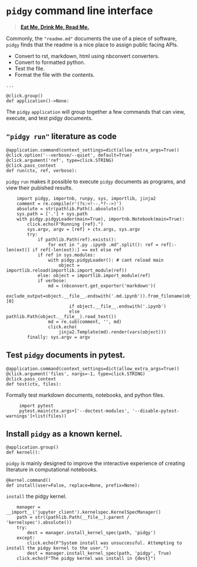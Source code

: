 # `pidgy` command line interface

> [**Eat Me, Drink Me, Read Me.**][readme history]

Commonly, the `"readme.md"` documents the use of a piece of software, `pidgy` finds that the readme is a nice place to assign public facing APIs.

- Convert to rst, markdown, html using nbconvert converters.
- Convert to formatted python.
- Test the file.
- Format the file with the contents.

<!--excerpt-->

    ...

<!--

    import click, IPython, pidgy, nbconvert, pathlib, re

-->

    @click.group()
    def application()->None:

The `pidgy` `application` will group together a few commands that can view,
execute, and test pidgy documents.

<!---->

## `"pidgy run"` literature as code

    @application.command(context_settings=dict(allow_extra_args=True))
    @click.option('--verbose/--quiet', default=True)
    @click.argument('ref', type=click.STRING)
    @click.pass_context
    def run(ctx, ref, verbose):

`pidgy` `run` makes it possible to execute `pidgy` documents as programs, and
view their pubished results.

        import pidgy, importnb, runpy, sys, importlib, jinja2
        comment = re.compile(r'(?s:<!--.*?-->)')
        absolute = str(pathlib.Path().absolute())
        sys.path = ['.'] + sys.path
        with pidgy.pidgyLoader(main=True), importnb.Notebook(main=True):
            click.echo(F"Running {ref}.")
            sys.argv, argv = [ref] + ctx.args, sys.argv
            try:
                if pathlib.Path(ref).exists():
                    for ext in ".py .ipynb .md".split(): ref = ref[:-len(ext)] if ref[-len(ext):] == ext else ref
                if ref in sys.modules:
                    with pidgy.pidgyLoader(): # cant reload main
                        object = importlib.reload(importlib.import_module(ref))
                else: object = importlib.import_module(ref)
                if verbose:
                    md = (nbconvert.get_exporter('markdown')(
                        exclude_output=object.__file__.endswith('.md.ipynb')).from_filename(object.__file__)[0]
                            if object.__file__.endswith('.ipynb')
                            else pathlib.Path(object.__file__).read_text())
                    md = re.sub(comment, '', md)
                    click.echo(
                        jinja2.Template(md).render(vars(object)))
            finally: sys.argv = argv

<!---->

## Test `pidgy` documents in pytest.

    @application.command(context_settings=dict(allow_extra_args=True))
    @click.argument('files', nargs=-1, type=click.STRING)
    @click.pass_context
    def test(ctx, files):

Formally test markdown documents, notebooks, and python files.

         import pytest
         pytest.main(ctx.args+['--doctest-modules', '--disable-pytest-warnings']+list(files))

<!---->

## Install `pidgy` as a known kernel.

    @application.group()
    def kernel():

`pidgy` is mainly designed to improve the interactive experience of creating
literature in computational notebooks.

<!---->

    @kernel.command()
    def install(user=False, replace=None, prefix=None):

`install` the pidgy kernel.

        manager = __import__('jupyter_client').kernelspec.KernelSpecManager()
        path = str((pathlib.Path(__file__).parent / 'kernelspec').absolute())
        try:
            dest = manager.install_kernel_spec(path, 'pidgy')
        except:
            click.echo(F"System install was unsuccessful. Attempting to install the pidgy kernel to the user.")
            dest = manager.install_kernel_spec(path, 'pidgy', True)
        click.echo(F"The pidgy kernel was install in {dest}")

<!--

    @kernel.command()
    def uninstall(user=True, replace=None, prefix=None):

`uninstall` the kernel.

        import jupyter_client
        jupyter_client.kernelspec.KernelSpecManager().remove_kernel_spec('pidgy')
        click.echo(F"The pidgy kernel was removed.")


    @kernel.command()
    @click.option('-f')
    def start(user=True, replace=None, prefix=None, f=None):

Launch a `pidgy` kernel applications.

        import ipykernel.kernelapp
        with pidgy.pidgyLoader():
            from . import kernel
        ipykernel.kernelapp.IPKernelApp.launch_instance(
            kernel_class=kernel.pidgyKernel)
    ...

-->

[art of the readme]: https://github.com/noffle/art-of-readme
[readme history]: https://medium.com/@NSomar/readme-md-history-and-components-a365aff07f10
